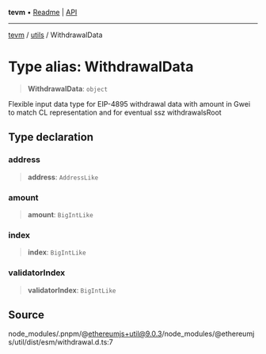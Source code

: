 **tevm** • [Readme](../../README.md) \| [API](../../modules.md)

***

[tevm](../../README.md) / [utils](../README.md) / WithdrawalData

# Type alias: WithdrawalData

> **WithdrawalData**: `object`

Flexible input data type for EIP-4895 withdrawal data with amount in Gwei to
match CL representation and for eventual ssz withdrawalsRoot

## Type declaration

### address

> **address**: `AddressLike`

### amount

> **amount**: `BigIntLike`

### index

> **index**: `BigIntLike`

### validatorIndex

> **validatorIndex**: `BigIntLike`

## Source

node\_modules/.pnpm/@ethereumjs+util@9.0.3/node\_modules/@ethereumjs/util/dist/esm/withdrawal.d.ts:7
